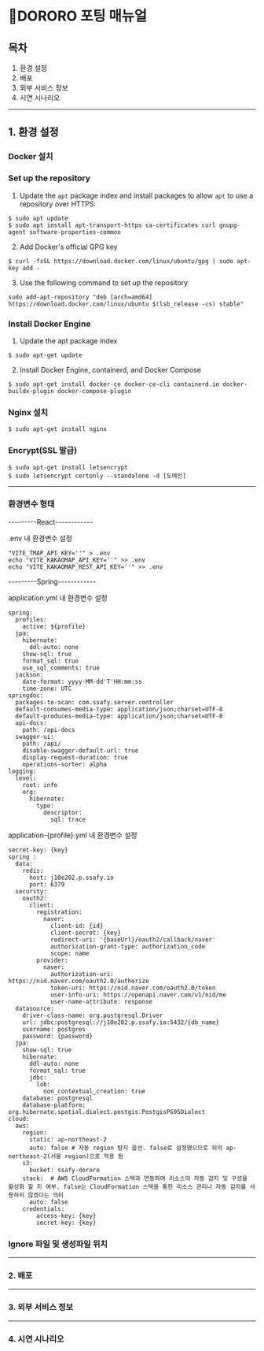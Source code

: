 # 🚙DORORO 포팅 매뉴얼

## 목차

1. 환경 설정
2. 배포
3. 외부 서비스 정보
4. 시연 시나리오

---

## 1. 환경 설정

### Docker 설치

### Set up the repository

1. Update the `apt` package index and install packages to allow `apt` to use a repository over HTTPS:

```
$ sudo apt update
$ sudo apt install apt-transport-https ca-certificates curl gnupg-agent software-properties-common
```

2. Add Docker's official GPG key

```
$ curl -fsSL https://download.docker.com/linux/ubuntu/gpg | sudo apt-key add -
```

3. Use the following command to set up the repository

```
sudo add-apt-repository "deb [arch=amd64] https://download.docker.com/linux/ubuntu $(lsb_release -cs) stable"
```

### Install Docker Engine

1. Update the apt package index

```
$ sudo apt-get update
```

2. Install Docker Engine, containerd, and Docker Compose

```
$ sudo apt-get install docker-ce docker-ce-cli containerd.io docker-buildx-plugin docker-compose-plugin
```

### Nginx 설치

```
$ sudo apt-get install nginx
```

### Encrypt(SSL 발급)

```
$ sudo apt-get install letsencrypt
$ sudo letsencrypt certonly --standalone -d [도메인]
```

---

### 환경변수 형태

---------React------------

.env 내 환경변수 설정

```
"VITE_TMAP_API_KEY=''" > .env
echo "VITE_KAKAOMAP_API_KEY=''" >> .env
echo "VITE_KAKAOMAP_REST_API_KEY=''" >> .env
```

---------Spring------------

application.yml 내 환경변수 설정

```
spring:
  profiles:
    active: ${profile}
  jpa:
    hibernate:
      ddl-auto: none
    show-sql: true
    format_sql: true
    use_sql_comments: true
  jackson:
    date-format: yyyy-MM-dd'T'HH:mm:ss
    time-zone: UTC
springdoc:
  packages-to-scan: com.ssafy.server.controller
  default-consumes-media-type: application/json;charset=UTF-8
  default-produces-media-type: application/json;charset=UTF-8
  api-docs:
    path: /api-docs
  swagger-ui:
    path: /api/
    disable-swagger-default-url: true
    display-request-duration: true
    operations-sorter: alpha
logging:
  level:
    root: info
    org:
      hibernate:
        type:
          descriptor:
            sql: trace
```

application-{profile}.yml 내 환경변수 설정

```
secret-key: {key}
spring :
  data:
    redis:
      host: j10e202.p.ssafy.io
      port: 6379
  security:
    oauth2:
      client:
        registration:
          naver:
            client-id: {id}
            client-secret: {key}
            redirect-uri: '{baseUrl}/oauth2/callback/naver'
            authorization-grant-type: authorization_code
            scope: name
        provider:
          naver:
            authorization-uri: https://nid.naver.com/oauth2.0/authorize
            token-uri: https://nid.naver.com/oauth2.0/token
            user-info-uri: https://openapi.naver.com/v1/nid/me
            user-name-attribute: response
  datasource:
    driver-class-name: org.postgresql.Driver
    url: jdbc:postgresql://j10e202.p.ssafy.io:5432/{db_name}
    username: postgres
    password: {password}
  jpa:
    show-sql: true
    hibernate:
      ddl-auto: none
      format_sql: true
      jdbc:
        lob:
          non_contextual_creation: true
    database: postgresql
    database-platform: org.hibernate.spatial.dialect.postgis.PostgisPG95Dialect
cloud:
  aws:
    region:
      static: ap-northeast-2
      auto: false # 자동 region 탐지 옵션. false로 설정했으므로 위의 ap-northeast-2(서울 region)으로 적용 됨
    s3:
      bucket: ssafy-dororo
    stack:  # AWS CloudFormation 스택과 연동하여 리소스의 자동 감지 및 구성을 활성화 할 지 여부. false는 CloudFormation 스택을 통한 리소스 관리나 자동 감지를 사용하지 않겠다는 의미
      auto: false
    credentials:
        access-key: {key}
        secret-key: {key}
```

### Ignore 파일 및 생성파일 위치

---

### 2. 배포

---

### 3. 외부 서비스 정보

---

### 4. 시연 시나리오
